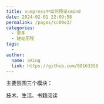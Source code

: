 ```yaml
---
title: vuepress中如何预览xmind
date: 2024-02-01 22:09:58
permalink: /pages/cc09e3/
categories:
  - 更多
  - 建站历程
tags:
  - 
author: 
  name: aXing
  link: https://github.com/08163356
---
```


主要氛围三个模块：

技术、生活、书籍阅读

